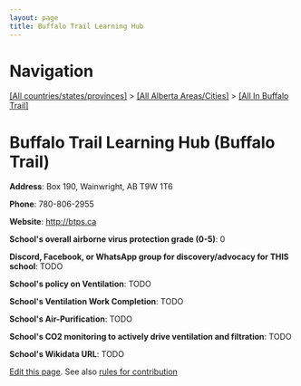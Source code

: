 ```yaml
---
layout: page
title: Buffalo Trail Learning Hub
---
```

# Navigation

[[All countries/states/provinces]](../../..) > [[All Alberta Areas/Cities]](../..) > [[All In Buffalo Trail]](..)

# Buffalo Trail Learning Hub (Buffalo Trail)

**Address**: Box 190, Wainwright, AB T9W 1T6

**Phone**: 780-806-2955

**Website**: <http://btps.ca>

**School's overall airborne virus protection grade (0-5)**: 0

**Discord, Facebook, or WhatsApp group for discovery/advocacy for THIS school**: TODO

**School's policy on Ventilation**: TODO

**School's Ventilation Work Completion**: TODO

**School's Air-Purification**: TODO

**School's CO2 monitoring to actively drive ventilation and filtration**: TODO

**School's Wikidata URL**: TODO


[Edit this page](https://github.com/ventilate-schools/AB/edit/main/./Buffalo_Trail/Buffalo_Trail_Learning_Hub.md). See also [rules for contribution](../../../contribution-rules/)